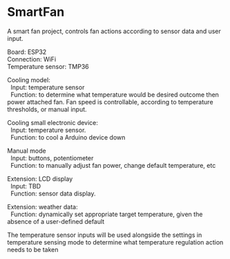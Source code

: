 # SmartFan
A smart fan project, controls fan actions according to sensor data and user input.

Board: ESP32   
Connection: WiFi   
Temperature sensor: TMP36

Cooling model:   
&nbsp;&nbsp;Input: temperature sensor   
&nbsp;&nbsp;Function: to determine what temperature would be desired outcome then power attached fan. Fan speed is controllable, according to temperature thresholds, or manual input.

Cooling small electronic device:   
&nbsp;&nbsp;Input: temperature sensor.   
&nbsp;&nbsp;Function: to cool a Arduino device down

Manual mode   
&nbsp;&nbsp;Input: buttons, potentiometer   
&nbsp;&nbsp;Function: to manually adjust fan power, change default temperature, etc

Extension: LCD display   
&nbsp;&nbsp;Input: TBD   
&nbsp;&nbsp;Function: sensor data display.

Extension: weather data:   
&nbsp;&nbsp;Function: dynamically set appropriate target temperature, given the absence of a user-defined default   

The temperature sensor inputs will be used alongside the settings in temperature sensing mode to determine what temperature regulation action needs to be taken
